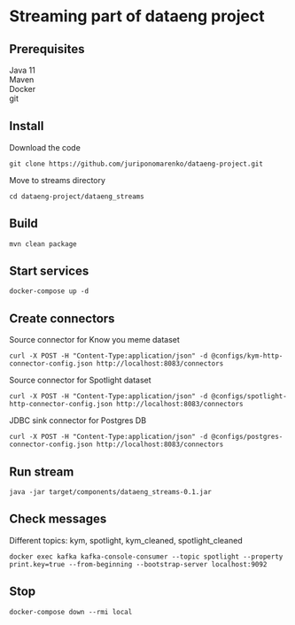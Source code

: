 # Streaming part of dataeng project

## Prerequisites

Java 11\
Maven\
Docker\
git

## Install

Download the code
```shell
git clone https://github.com/juriponomarenko/dataeng-project.git
```

Move to streams directory
```shell
cd dataeng-project/dataeng_streams
```

## Build

```shell
mvn clean package
```

## Start services

```shell
docker-compose up -d
```

## Create connectors

Source connector for Know you meme dataset
```shell
curl -X POST -H "Content-Type:application/json" -d @configs/kym-http-connector-config.json http://localhost:8083/connectors
```

Source connector for Spotlight dataset
```shell
curl -X POST -H "Content-Type:application/json" -d @configs/spotlight-http-connector-config.json http://localhost:8083/connectors
```

JDBC sink connector for Postgres DB
```shell
curl -X POST -H "Content-Type:application/json" -d @configs/postgres-connector-config.json http://localhost:8083/connectors
```

## Run stream

```shell
java -jar target/components/dataeng_streams-0.1.jar
```

## Check messages

Different topics: kym, spotlight, kym_cleaned, spotlight_cleaned
```shell
docker exec kafka kafka-console-consumer --topic spotlight --property print.key=true --from-beginning --bootstrap-server localhost:9092
```

## Stop

```shell
docker-compose down --rmi local
```
